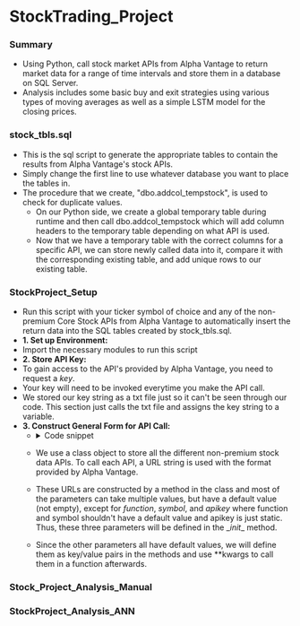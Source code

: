 # StockTrading_Project
### Summary
* Using Python, call stock market APIs from Alpha Vantage to return market data for a range of time intervals and store them in a database on SQL Server.
* Analysis includes some basic buy and exit strategies using various types of moving averages as well as a simple LSTM model for the closing prices.

### stock_tbls.sql
* This is the sql script to generate the appropriate tables to contain the results from Alpha Vantage's stock APIs.
* Simply change the first line to use whatever database you want to place the tables in.
* The procedure that we create, "dbo.addcol_tempstock", is used to check for duplicate values.
  * On our Python side, we create a global temporary table during runtime and then call dbo.addcol_tempstock which will add column headers to the temporary table depending on what API is used.
  * Now that we have a temporary table with the correct columns for a specific API, we can store newly called data into it, compare it with the corresponding existing table, and add unique rows to our existing table. 

### StockProject_Setup
* Run this script with your ticker symbol of choice and any of the non-premium Core Stock APIs from Alpha Vantage to automatically insert the return data into the SQL tables created by stock_tbls.sql.
* **1. Set up Environment:**
 * Import the necessary modules to run this script
* **2. Store API Key:**
 * To gain access to the API's provided by Alpha Vantage, you need to request a *key*.
 * Your key will need to be invoked everytime you make the API call.
 * We stored our key string as a txt file just so it can't be seen through our code. This section just calls the txt file and assigns the key string to a variable.
* **3. Construct General Form for API Call:**
  * <details>
    <summary>Code snippet</summary>
   
    ```python
    class api_construct:
        def __init__(self, function, symbol, apikey):
            self.function = function
            self.symbol = symbol
            self.apikey = apikey

        def intraday(self, interval='1min', adjusted='true', outputsize='compact', datatype='json'):
            self.url = 'https://www.alphavantage.co/query?function=' + self.function + '&symbol=' + self.symbol\
            + '&interval=' + interval + '&adjusted=' + adjusted + '&outputsize=' + outputsize + '&apikey='\
            + self.apikey + '&datatype=' + datatype
    ```
    </details>
    
  * We use a class object to store all the different non-premium stock data APIs. To call each API, a URL string is used with the format provided by Alpha Vantage.
  * These URLs are constructed by a method in the class and most of the parameters can take multiple values, but have a default value (not empty), except for *function*, *symbol*, and *apikey* where function and symbol shouldn't have a default value and apikey is just static. Thus, these three parameters will be defined in the \__init__ method.
  * Since the other parameters all have default values, we will define them as key/value pairs in the methods and use **kwargs to call them in a function afterwards.

### Stock_Project_Analysis_Manual
### StockProject_Analysis_ANN




